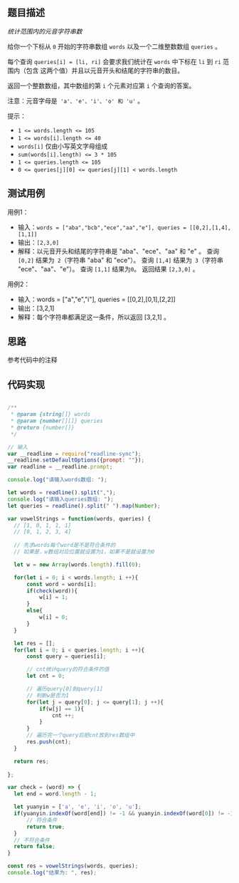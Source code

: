 ## 题目描述  

_统计范围内的元音字符串数_

给你一个下标从 `0` 开始的字符串数组 `words` 以及一个二维整数数组 `queries` 。  

每个查询 `queries[i] = [li, ri]` 会要求我们统计在 `words` 中下标在 `li` 到 `ri` 范围内（包含 这两个值）并且以元音开头和结尾的字符串的数目。  

返回一个整数数组，其中数组的第 `i` 个元素对应第 `i` 个查询的答案。  

注意：元音字母是` 'a'、'e'、'i'、'o' 和 'u'` 。  


提示：

- `1 <= words.length <= 105`
- `1 <= words[i].length <= 40`
- `words[i]` 仅由小写英文字母组成
- `sum(words[i].length) <= 3 * 105`
- `1 <= queries.length <= 105`
- `0 <= queries[j][0] <= queries[j][1] < words.length`

## 测试用例
用例1：  

- 输入：`words = ["aba","bcb","ece","aa","e"], queries = [[0,2],[1,4],[1,1]]`
- 输出：`[2,3,0]`
- 解释：以元音开头和结尾的字符串是 "aba"、"ece"、"aa" 和 "e" 。
查询 `[0,2]` 结果为` 2`（字符串 "aba" 和 "ece"）。
查询 `[1,4]` 结果为` 3`（字符串 "ece"、"aa"、"e"）。
查询 `[1,1]` 结果为` 0 `。
返回结果 `[2,3,0]` 。

用例2：  

- 输入：words = ["a","e","i"], queries = [[0,2],[0,1],[2,2]]
- 输出：[3,2,1]
- 解释：每个字符串都满足这一条件，所以返回 [3,2,1] 。

## 思路
参考代码中的注释

## 代码实现
```javascript

/**
 * @param {string[]} words
 * @param {number[][]} queries
 * @return {number[]}
 */

// 输入
var __readline = require("readline-sync");
__readline.setDefaultOptions({prompt: ""});
var readline = __readline.prompt;

console.log("请输入words数组: ");

let words = readline().split(",");
console.log("请输入queries数组: ");
let queries = readline().split(" ").map(Number);

var vowelStrings = function(words, queries) {
  // [1, 0, 1, 1, 1]
  // [0, 1, 2, 3, 4]
  
  // 先求words每个word是不是符合条件的
  // 如果是，w数组对应位置就设置为1，如果不是就设置为0

  let w = new Array(words.length).fill(0);

  for(let i = 0; i < words.length; i ++){
      const word = words[i];
      if(check(word)){
          w[i] = 1;
      }
      else{
          w[i] = 0;
      }
  }

  let res = [];
  for(let i = 0; i < queries.length; i ++){
      const query = queries[i];

      // cnt统计query的符合条件的值
      let cnt = 0;

      // 遍历query[0]到query[1]
      // 判断w是否为1
      for(let j = query[0]; j <= query[1]; j ++){
          if(w[j] == 1){
              cnt ++;
          }
      }
      // 遍历完一个query后把cnt放到res数组中
      res.push(cnt);
  }

  return res;
  
};

var check = (word) => {
  let end = word.length - 1;

  let yuanyin = ['a', 'e', 'i', 'o', 'u'];
  if(yuanyin.indexOf(word[end]) != -1 && yuanyin.indexOf(word[0]) != -1){
      // 符合条件
      return true;
  }
  // 不符合条件
  return false;
}

const res = vowelStrings(words, queries);
console.log("结果为: ", res);


```









